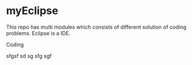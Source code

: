 # myEclipse
This repo has multi modules which consists of different solution of coding problems.
Eclipse is a IDE.

Coding


sfgsf
sd
sg
sfg
sgf
